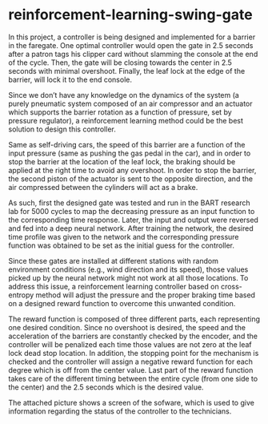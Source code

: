 # reinforcement-learning-swing-gate

In this project, a controller is being designed and implemented for a barrier in the faregate. One optimal controller would open the gate in 2.5 seconds after a patron tags his clipper card without slamming the console at the end of the cycle. Then, the gate will be closing towards the center in 2.5 seconds with minimal overshoot. Finally, the leaf lock at the edge of the barrier, will lock it to the end console. 

Since we don’t have any knowledge on the dynamics of the system (a purely pneumatic system composed of an air compressor and an actuator which supports the barrier rotation as a function of pressure, set by pressure regulator), a reinforcement learning method could be the best solution to design this controller.

Same as self-driving cars, the speed of this barrier are a function of the input pressure (same as pushing the gas pedal in the car), and in order to stop the barrier at the location of the leaf lock, the braking should be applied at the right time to avoid any overshoot. In order to stop the barrier, the second piston of the actuator is sent to the opposite direction, and the air compressed between the cylinders will act as a brake.  

As such, first the designed gate was tested and run in the BART research lab for 5000 cycles to map the decreasing pressure as an input function to the corresponding time response. Later, the input and output were reversed and fed into a deep neural network. After training the network, the desired time profile was given to the network and the corresponding pressure function was obtained to be set as the initial guess for the controller.

Since these gates are installed at different stations with random environment conditions (e.g., wind direction and its speed), those values picked up by the neural network might not work at all those locations. To address this issue, a reinforcement learning controller based on cross-entropy method will adjust the pressure and the proper braking time based on a designed reward function to overcome this unwanted condition. 

The reward function is composed of three different parts, each representing one desired condition. Since no overshoot is desired, the speed and the acceleration of the barriers are constantly checked by the encoder, and the controller will be penalized each time those values are not zero at the leaf lock dead stop location. In addition, the stopping point for the mechanism is checked and the controller will assign a negative reward function for each degree which is off from the center value. Last part of the reward function takes care of the different timing between the entire cycle (from one side to the center) and the 2.5 seconds which is the desired value.        

The attached picture shows a screen of the sofware, which is used to give information regarding the status of the controller to the technicians. 
